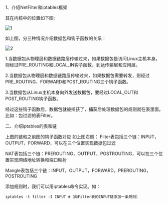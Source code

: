 1、介绍NetFilter和iptables框架

其在内核中的位置如下图:

![1]()

如上图，分三种情况介绍数据包和钩子函数的关系：

![2]()

1.当数据包从物理层和数据链路层传输过来，如果数据包是访问Linux主机本身。则经过PRE_ROUTING和LOCAL_IN钩子函数，到达传输层和应用层。

2.当数据包从物理层和数据链路层传输过来，如果数据包需要转发，则经过PRE_ROUTING、FORWARD和POST_ROUTING三个钩子函数。

3.当数据包从Linux主机本身向外发送数据包，要经过LOCAL_OUT和POST_ROUTING钩子函数。

经过这些钩子函数后，数据包就被捕获了，捕获后处理数据包的规则就在表里面。比如：包过滤的表Filter。

二、介绍iptables的表和链

上图的链和之前图的钩子函数对应
如上图右侧：
Filter表包括三个链：INPUT，OUTPUT，FORWARD，可以在三个位置实现数据包过滤

NAT表包括三个链：PREROUTING，OUTPUT，POSTROUTING，可以在三个位置实现网络地址转换和端口映射

Mangle表包括三个链：INPUT，OUTPUT，FORWARD，PREROUTING，POSTROUTING

添加规则时，我们可以用iptables命令实现。如：

```shell
iptables -t filter -I INPUT #（向Filter表的INPUT链添加一条规则）
```